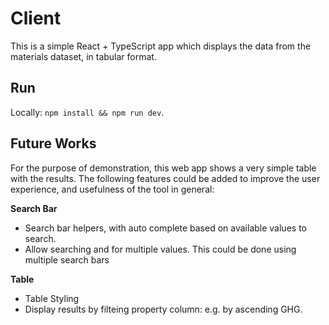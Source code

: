 # Client

This is a simple React + TypeScript app which displays the data from the materials dataset, in tabular format.


## Run

Locally: `npm install && npm run dev`.

## Future Works


For the purpose of demonstration, this web app shows a very simple table with the results. The following features could be added to improve the user experience, and usefulness of the tool in general:

**Search Bar**
* Search bar helpers, with auto complete based on available values to search.
* Allow searching and for multiple values. This could be done using multiple search bars

**Table**
* Table Styling
* Display results by filteing property column: e.g. by ascending GHG.